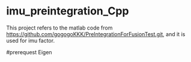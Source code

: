 # imu_preintegration_Cpp
This project refers to the matlab code from https://github.com/gogogoKKK/PreIntegrationForFusionTest.git, and it is used for imu factor.

#prerequest
Eigen
